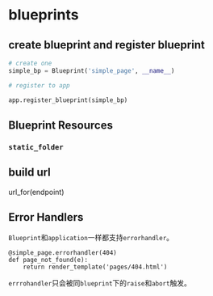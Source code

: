 # blueprints

## create blueprint and register blueprint

```py
# create one
simple_bp = Blueprint('simple_page', __name__)

# register to app

app.register_blueprint(simple_bp)
```

## Blueprint Resources

### `static_folder`


## build url

url_for(endpoint)

## Error Handlers

`Blueprint`和`application`一样都支持`errorhandler`。

```py3
@simple_page.errorhandler(404)
def page_not_found(e):
    return render_template('pages/404.html')
```

`errrohandler`只会被同`blueprint`下的`raise`和`abort`触发。
